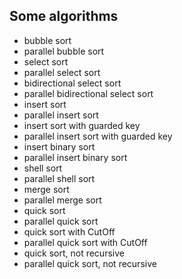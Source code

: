 ﻿Some algorithms
--------------------------------
<ul>
<li>bubble sort</li>
<li>parallel bubble sort</li>
<li>select sort</li>
<li>parallel select sort</li>
<li>bidirectional select sort</li>
<li>parallel bidirectional select sort</li>
<li>insert sort</li>
<li>parallel insert sort</li>
<li>insert sort with guarded key</li>
<li>parallel insert sort with guarded key</li>
<li>insert binary sort</li>
<li>parallel insert binary sort</li>
<li>shell sort</li>
<li>parallel shell sort</li>
<li>merge sort
<li>parallel merge sort</li>
<li>quick sort</li>
<li>parallel quick sort</li>
<li>quick sort with CutOff</li>
<li>parallel quick sort with CutOff</li>
<li>quick sort, not recursive</li>
<li>parallel quick sort, not recursive</li>
</ul>